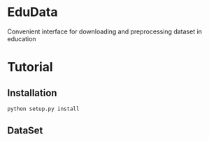 # EduData
Convenient interface for downloading and preprocessing dataset in education

# Tutorial

## Installation
```bash
python setup.py install
```

## DataSet

```bash

```
